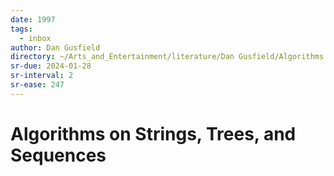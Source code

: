 ```yaml
---
date: 1997
tags:
  - inbox
author: Dan Gusfield
directory: ~/Arts_and_Entertainment/literature/Dan Gusfield/Algorithms on strings, trees & sequences computer science & computational biology (2381)/
sr-due: 2024-01-28
sr-interval: 2
sr-ease: 247
---
```

# Algorithms on Strings, Trees, and Sequences

